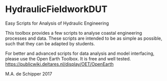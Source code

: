 # HydraulicFieldworkDUT
Easy Scripts for Analysis of Hydraulic Engineering 


This toolbox provides a few scripts to analyse coastal engineering processes and data.
These scripts are intended to be as simple as possible, such that they can be adapted by students.

For better and advanced scripts for data analysis and model interfacing, please use the Open Earth Toolbox.
It is free and well tested.
https://publicwiki.deltares.nl/display/OET/OpenEarth

M.A. de Schipper 2017
